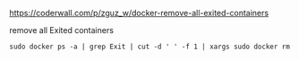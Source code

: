 https://coderwall.com/p/zguz_w/docker-remove-all-exited-containers

remove all Exited containers
```
sudo docker ps -a | grep Exit | cut -d ' ' -f 1 | xargs sudo docker rm
```
